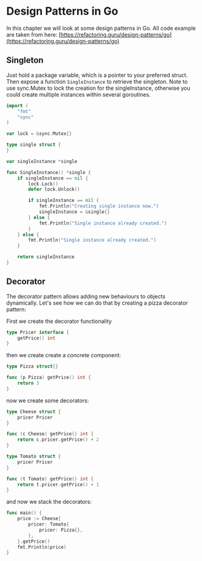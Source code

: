 # Design Patterns in Go

In this chapter we will look at some design patterns in Go.
All code example are taken from here: [https://refactoring.guru/design-patterns/go](https://refactoring.guru/design-patterns/go)

## Singleton

Just hold a package variable, which is a pointer to your preferred struct.
Then expose a function `SingleInstance` to retrieve the singleton.
Note to use sync.Mutex to lock the creation for the singleInstance, otherwise you could create multiple instances within several goroutines.

```go linenums="1" title="single.go"
import (
    "fmt"
    "sync"
)

var lock = &sync.Mutex{}

type single struct {
}

var singleInstance *single

func SingleInstance() *single {
    if singleInstance == nil {
        lock.Lock()
        defer lock.Unlock()

        if singleInstance == nil {
            fmt.Println("Creating single instance now.")
            singleInstance = &single{}
        } else {
            fmt.Println("Single instance already created.")
        }
    } else {
        fmt.Println("Single instance already created.")
    }

    return singleInstance
}
```

## Decorator

The decorator pattern allows adding new behaviours to objects dynamically.
Let's see how we can do that by creating a pizza decorator pattern:

First we create the decorator functionality

```go linenums="1" title="pizza.go"
type Pricer interface {
    getPrice() int
}
```

then we create create a concrete component:

```go linenums="1" title=""
type Pizza struct{}

func (p Pizza) getPrice() int {
	return 3
}
```

now we create some decorators:

```go linenums="1" title="toppings.go"
type Cheese struct {
	pricer Pricer
}

func (c Cheese) getPrice() int {
	return c.pricer.getPrice() + 2
}

type Tomato struct {
	pricer Pricer
}

func (t Tomato) getPrice() int {
	return t.pricer.getPrice() + 1
}
```

and now we stack the decorators:

```go linenums="1" title="main.go"
func main() {
	price := Cheese{
		pricer: Tomato{
			pricer: Pizza{},
		},
	}.getPrice()
	fmt.Println(price)
}
```